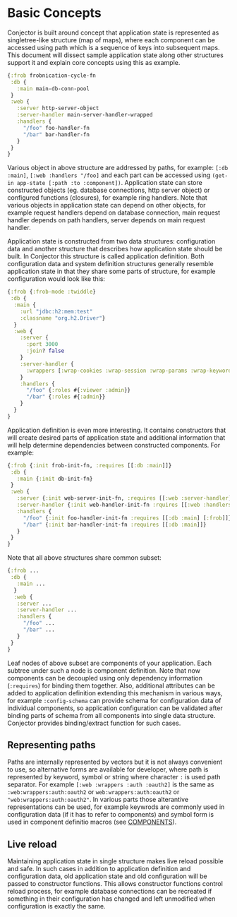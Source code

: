 # Basic Concepts

Conjector is built around concept that application state is represented as singletree-like structure (map of maps), 
where each component can be accessed using path which is a sequence of keys into subsequent maps. This document will
dissect sample application state along other structures support it and explain core concepts using this as example.

```clojure
{:frob frobnication-cycle-fn
 :db {
   :main main-db-conn-pool
 }
 :web {
   :server http-server-object
   :server-handler main-server-handler-wrapped
   :handlers {
     "/foo" foo-handler-fn
     "/bar" bar-handler-fn
   }
 }
}
``` 

Various object in above structure are addressed by paths, for example: `[:db :main]`, `[:web :handlers "/foo]` and
each part can be accessed using `(get-in app-state [:path :to :component])`. Application state can store constructed
objects (eg. database connections, http server object) or configured functions (closures), for example ring handlers.
Note that various objects in application state can depend on other objects, for example request handlers depend on
database connection, main request handler depends on path handlers, server depends on main request handler. 

Application state is constructed from two data structures: configuration data and another structure that describes
how application state should be built. In Conjector this structure is called application definition. Both configuration 
data and system definition structures generally resemble application state in that they share some parts of structure,
for example configuration would look like this:

```clojure
{:frob {:frob-mode :twiddle}
 :db {
  :main {
    :url "jdbc:h2:mem:test"
    :classname "org.h2.Driver"}
  }
  :web {
    :server {
      :port 3000
      :join? false
    }
    :server-handler {
      :wrappers [:wrap-cookies :wrap-session :wrap-params :wrap-keyword-params]
    }
    :handlers {
      "/foo" {:roles #{:viewer :admin}}
      "/bar" {:roles #{:admin}}
    }
  }
}
```

Application definition is even more interesting. It contains constructors that will create desired parts of application 
state and additional information that will help determine dependencies between constructed components. For example:

```clojure
{:frob {:init frob-init-fn, :requires [[:db :main]]}
 :db {
   :main {:init db-init-fn}
 }
 :web {
   :server {:init web-server-init-fn, :requires [[:web :server-handler]]}
   :server-handler {:init web-handler-init-fn :rquires [[:web :handlers]]}
   :handlers {
     "/foo" {:init foo-handler-init-fn :requires [[:db :main] [:frob]]}
     "/bar" {:init bar-handler-init-fn :requires [[:db :main]]}
   }
 }
}
```

Note that all above structures share common subset:

```clojure
{:frob ...
 :db {
   :main ...
  }
  :web {
   :server ...
   :server-handler ...
   :handlers {
     "/foo" ...
     "/bar" ...
   }
 }
}
```

Leaf nodes of above subset are components of your application. Each subtree under such a node is component definition.
Note that now components can be decoupled using only dependency information (`:requires`) for binding them together. 
Also, additional attributes can be added to application definition extending this mechanism in various ways, for example
`:config-schema` can provide schema for configuration data of individual components, so application configuration can be
validated after binding parts of schema from all components into single data structure. Conjector provides binding/extract
function for such cases.


## Representing paths

Paths are internally represented by vectors but it is not always convenient to use, so alternative forms are available
for developer, where path is represented by keyword, symbol or string where character `:` is used path separator. For
example `[:web :wrappers :auth :oauth2]` is the same as `:web:wrappers:auth:oauth2` or `web:wrappers:auth:oauth2` or
`"web:wrappers:auth:oauth2"`. In various parts those alterantive representations can be used, for example keywrods
are commonly used in configuration data (if it has to refer to components) and symbol form is used in component definitio
macros (see [COMPONENTS](COMPONENT.md)).


## Live reload

Maintaining application state in single structure makes live reload possible and safe. In such cases in addition to 
application definition and configuration data, old application state and old configuration will be passed to 
constructor functions. This allows constructor functions control reload process, for example database connections 
can be recreated if something in their configuration has changed and left unmodified when configuration is exactly 
the same.   

